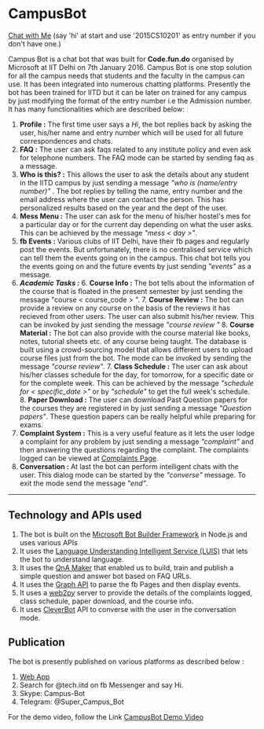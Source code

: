 
CampusBot
===================
 [Chat with Me](http://bit.ly/campusbot) (say 'hi' at start and use '2015CS10201' as entry number if you don't have one.)

Campus Bot is a chat bot that was built for **Code.fun.do** organised by Microsoft at IIT Delhi on 7th January 2016.
Campus Bot is one stop solution for all the campus needs that students and the faculty in the campus can use. 
It has been integrated into numerous chatting platforms.
Presently the bot has been trained for IITD but it can be later on trained for any campus by just modifying the format of the entry number i.e the Admission number. 
It has many functionalities which are described below:

 1. **Profile :** The first time user says a *Hi*, the bot replies back by asking the user, his/her name and entry number which will be used for all future correspondences and chats.
 2. **FAQ :** The user can ask faqs related to any institute policy and even ask for telephone numbers. The FAQ mode can be started by sending faq as a message.
 3. **Who is this? :** This allows the user to ask the details about any student in the IITD campus by just sending a message *"who is (name/entry number)"*  . The bot replies by telling the name, entry number and the email address where the user can contact the person. This has personalized results based on the year and the dept of the user.
 4. **Mess Menu :** The user can ask for the menu of his/her hostel's mes for a particular day or for the current day depending on what the user asks. This can be achieved by the message *"mess < day >"*.
 4. **fb Events :** Various clubs of IIT Delhi, have their fb pages and regularly post the events. But unfortunately, there is no centralised service which can tell them the events going on in the campus. This chat bot tells you the events going on and the future events by just sending *"events"* as a message.
 5. ***Academic Tasks :***
	6. **Course Info :** The bot tells about the information of the course that is floated in the present semester by just sending the message "course < course_code > ".
	7. **Course Review :** The bot can provide a review on any course on the basis of the reviews it has recieved from other users. The user can also submit his/her review. This can be invoked by just sending the message *"course review "*
	8. **Course Material :** The bot can also provide with the course material like books, notes, tutorial sheets etc.  of  any course being taught. The database is built using a crowd-sourcing model that allows different users to upload course files just from the bot. The mode can be invoked by sending the message *"course review"*.
	7. **Class Schedule :** The user can ask about his/her classes schedule for the day, for tomorrow, for a specific date or for the complete week. This can be achieved by the message *"schedule for < specific_date >"* or by *"schedule"* to get the full week's schedule.
	8. **Paper Download :** The user can download Past Question papers for the courses they are registered in by just sending a message *"Question papers"*. These question papers can be really helpful while preparing for exams.
 6. **Complaint System :** This is a very useful feature as it lets the user lodge a complaint for any problem by just sending a message *"complaint"* and then answering the questions regarding the complaint. The complaints logged can be viewed at [Complaints Page](http://www.cse.iitd.ernet.in/aces-acm/complaints).
 7. **Conversation :** At last the bot can perform intelligent chats with the user. This dialog mode can be started by the *"converse"* message. To exit the mode send the message *"end"*.

----------

Technology and APIs used
-------------
1. The bot is built on the [Microsoft Bot Builder Framework](https://dev.botframework.com/) in Node.js and uses various APIs
2.  It uses the [Language Understanding Intelligent Service (LUIS)](https://www.luis.ai/) that lets the bot to understand language.
3. It uses the [QnA Maker](https://qnamaker.ai/) that enabled us to build, train and publish a simple question and answer bot based on FAQ URLs.
4. It uses the [Graph API](https://developers.facebook.com/docs/graph-api) to parse the fb Pages and then display events.
5. It uses a [web2py](http://www.web2py.com/) server to provide the details of the complaints logged, class schedule, paper download, and the course info.
6. It uses [CleverBot](http://www.cleverbot.com/) API to converse with the user in the conversation mode.


Publication
-------------
The bot is presently published on various platforms as described below :

1.  [Web App](http://bit.ly/campusbot)
2. Search for @tech.iitd on fb Messenger and say Hi.
3. Skype: Campus-Bot
4. Telegram: @Super_Campus_Bot

For the demo video, follow the Link [CampusBot Demo Video](https://youtu.be/dz85KdvNZTs)
